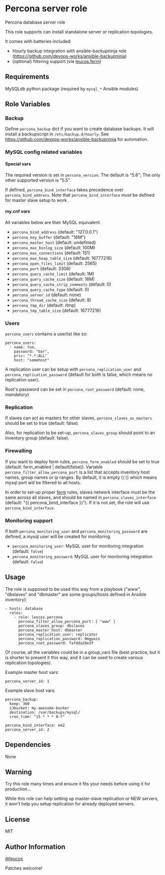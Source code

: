 # Percona server role

Percona database server role

This role supports can install standalone server or replication topologies.

It comes with batteries included:

- Hourly backup integration with ansible-backupninja role (https://github.com/devops-works/ansible-backupninja)
- (optional) filtering support (via [leucos.ferm](https://github.com/leucos/ansible-ferm))

## Requirements

MySQLdb python package (required by `mysql_*` Ansible modules)

## Role Variables

### Backup

Define `percona_backup` dict if you want to create database backups.
It will install a backupscript in `/etc/backup.d/hourly`. See https://github.com/devops-works/ansible-backupninja for automation.

### MySQL config related variables

#### Special vars

The required version is set in `percona_version`. The default is "5.6"; The only
other supported version is "5.5".

If defined, `percona_bind_interface` takes precedence over
`percona_bind_address`. Note that `percona_bind_interface` *must* be defined for
master slave setup to work.

#### my.cnf vars

All variables below are their MySQL equivalent.

- `percona_bind_address` (default: "127.0.0.1")
- `percona_key_buffer` (default: "16M")
- `percona_master_host` (default: undefined)
- `percona_max_binlog_size` (default: 100M)
- `percona_max_connections` (default: 151)
- `percona_max_heap_table_size` (default: 16777216)
- `percona_open_files_limit` (default: 2565)
- `percona_port` (default: 3306)
- `percona_query_cache_limit` (default: 1M)
- `percona_query_cache_size` (default: 16M)
- `percona_query_cache_strip_comments` (default: 0)
- `percona_query_cache_type` (default: 0)
- `percona_server_id` (default: none)
- `percona_thread_cache_size` (default: 8)
- `percona_tmp_dir` (default: /tmp)
- `percona_tmp_table_size` (default: 16777216)

### Users

`percona_users` contains a userlist like so:

    percona_users:
      - name: foo,
        password: "bar",
        priv: "*.*:ALL"
        host: "somehost"

A replication user can be setup with `percona_replication_user` and
`percona_replication_password` (default for both is false, which means no
replication user).

Root's password can be set in `percona_root_password` (default: none,
*mandatory*)

### Replication

If slaves can act as masters for other slaves, `percona_slaves_as_masters`
should be set to true (default: false). 

Also, for replication to be set-up, `percona_slaves_group` should point to an
inventory group (default: false).

### Firewalling

If you want to deploy ferm rules, `percona_ferm_enabled` should be set to true
(default: ferm_enabled | default(false)). Variable
`percona_filter_allow_percona_port` is a list that accepts inventory host
names, group names or ip ranges. By default, it is empty (`[]`) which means mysql
port will be filtered to all hosts.

In order to set-up proper [ferm](https://galaxy.ansible.com/detail#/role/6120)
rules, slaves network interface must be the same across all slaves, and should
be named in `percona_slaves_interface` (default: "{{ percona_bind_interface
}}"). If it is not set, the role will use `percona_bind_interface`.

### Monitoring support

If both `percona_monitoring_user` and `percona_monitoring_password` are
defined, a mysql user will be created for monitoring.

- `percona_monitoring_user`: MySQL user for monitoring integration (default: `false`)
- `percona_monitoring_password`: MySQL user for monitoring integration (default: `false`)

Usage
-----

The role is supposed to be used this way from a playbook ("www", "dbslaves"
and "dbmaster" are some groups/hosts defined in Ansible inventory):

    - hosts: database
      roles:
        - role: leucos.percona
          percona_filter_allow_percona_port: [ "www" ]
          percona_slaves_group: dbslaves
          percona_master_host: dbmaster
          percona_replication_user: replicator
          percona_replication_password: 0mgpass
          percona_root_password: fafdda28e3f

Of course, all the variables could be in a group_vars file (best practice, but
it is shorter to present it this way, and it can be used to create various
replication topologies).

Example master host vars:

    percona_server_id: 1

Example slave host vars:

    percona_backup:
      keep: 360
      s3bucket: my-awesome-bucker
      destination: /var/backups/mysql/
      cron_time: "15 * * * 0-7"

    percona_bind_interface: em2
    percona_server_id: 2


Dependencies
------------

None

Warning
-------

Try this role many times and ensure it fits your needs before using it for production...

While this role can help setting up master-slave replication or NEW servers,
it won't help you setup replication for already deployed servers.

License
-------

MIT

Author Information
------------------

[@leucos](https://github.com/leucos)

Patches welcome!
